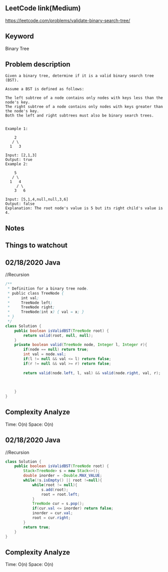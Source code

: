 ## LeetCode link(Medium)
https://leetcode.com/problems/validate-binary-search-tree/

## Keyword
Binary Tree

## Problem description
```
Given a binary tree, determine if it is a valid binary search tree (BST).

Assume a BST is defined as follows:

The left subtree of a node contains only nodes with keys less than the node's key.
The right subtree of a node contains only nodes with keys greater than the node's key.
Both the left and right subtrees must also be binary search trees.
 

Example 1:

    2
   / \
  1   3

Input: [2,1,3]
Output: true
Example 2:

    5
   / \
  1   4
     / \
    3   6

Input: [5,1,4,null,null,3,6]
Output: false
Explanation: The root node's value is 5 but its right child's value is 4.
```



## Notes


## Things to watchout

## 02/18/2020 Java
//Recursion
```java
/**
 * Definition for a binary tree node.
 * public class TreeNode {
 *     int val;
 *     TreeNode left;
 *     TreeNode right;
 *     TreeNode(int x) { val = x; }
 * }
 */
class Solution {
    public boolean isValidBST(TreeNode root) {
        return valid(root, null, null);
    }
    private boolean valid(TreeNode node, Integer l, Integer r){
        if(node == null) return true;
        int val = node.val;
        if(l != null && val <= l) return false;
        if(r != null && val >= r) return false;
       
        return valid(node.left, l, val) && valid(node.right, val, r);
        
           
        
    }
}

```
## Complexity Analyze
Time: O(n)
Space: O(n)

## 02/18/2020 Java
//Recursion
```java
class Solution {
    public boolean isValidBST(TreeNode root) {
        Stack<TreeNode> s = new Stack<>();
        double inorder = -Double.MAX_VALUE;
        while(!s.isEmpty() || root !=null){
            while(root != null){
                s.add(root);
                root = root.left;
            }
            TreeNode cur = s.pop();
            if(cur.val <= inorder) return false;
            inorder = cur.val;
            root = cur.right;
        }
        return true;
    }
}
```
## Complexity Analyze
Time: O(n)
Space: O(n)